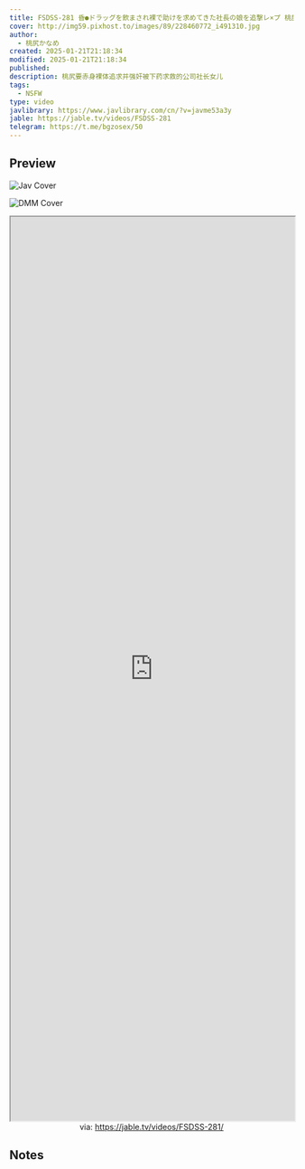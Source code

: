 ```yaml
---
title: FSDSS-281 昏●ドラッグを飲まされ裸で助けを求めてきた社長の娘を追撃レ×プ 桃尻かなめ
cover: http://img59.pixhost.to/images/89/228460772_i491310.jpg
author:
  - 桃尻かなめ
created: 2025-01-21T21:18:34
modified: 2025-01-21T21:18:34
published: 
description: 桃尻要赤身裸体追求并强奸被下药求救的公司社长女儿
tags:
  - NSFW
type: video
javlibrary: https://www.javlibrary.com/cn/?v=javme53a3y
jable: https://jable.tv/videos/FSDSS-281
telegram: https://t.me/bgzosex/50
---
```

## Preview

![Jav Cover](http:////img59.pixhost.to/images/89/228460772_i491310.jpg)

![DMM Cover](https://pics.dmm.co.jp/mono/movie/adult/fsdss281/fsdss281pl.jpg)

<iframe src='https://jable.tv/videos/FSDSS-281/' style='height:40vh;width:100%' class='iframe-radius' allow='fullscreen'></iframe>
<center>via: <a href='https://jable.tv/videos/FSDSS-281/' target='_blank' class='external-link'>https://jable.tv/videos/FSDSS-281/</a></center>


## Notes

